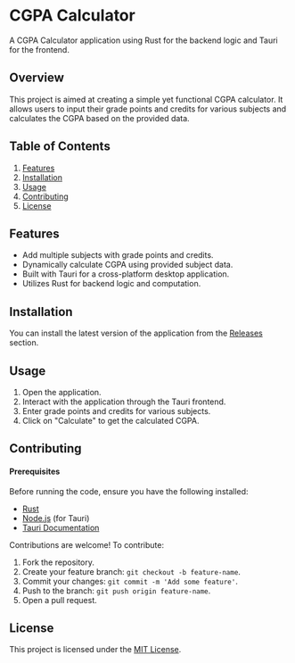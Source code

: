 # CGPA Calculator

A CGPA Calculator application using Rust for the backend logic and Tauri for the frontend.

## Overview

This project is aimed at creating a simple yet functional CGPA calculator. It allows users to input their grade points and credits for various subjects and calculates the CGPA based on the provided data.

## Table of Contents

1. [Features](#features)
2. [Installation](#installation)
3. [Usage](#usage)
4. [Contributing](#contributing)
5. [License](#license)

## Features
- Add multiple subjects with grade points and credits.
- Dynamically calculate CGPA using provided subject data.
- Built with Tauri for a cross-platform desktop application.
- Utilizes Rust for backend logic and computation.

## Installation

You can install the latest version of the application from the [Releases](#releases) section.

## Usage

1. Open the application.
2. Interact with the application through the Tauri frontend.
3. Enter grade points and credits for various subjects.
4. Click on "Calculate" to get the calculated CGPA.

## Contributing

#### Prerequisites

Before running the code, ensure you have the following installed:

- [Rust](https://www.rust-lang.org/tools/install)
- [Node.js](https://nodejs.org/) (for Tauri)
- [Tauri Documentation](https://tauri.app/v1/guides/)

Contributions are welcome! To contribute:

1. Fork the repository.
2. Create your feature branch: `git checkout -b feature-name`.
3. Commit your changes: `git commit -m 'Add some feature'`.
4. Push to the branch: `git push origin feature-name`.
5. Open a pull request.

## License

This project is licensed under the [MIT License](LICENSE).
